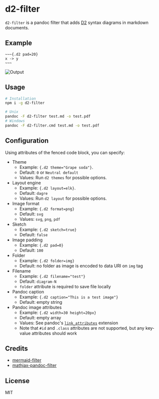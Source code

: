 # d2-filter

`d2-filter` is a pandoc filter that adds [D2](https://d2lang.com) syntax
diagrams in markdown documents.

## Example

```
~~~{.d2 pad=20}
x -> y
~~~
```
![Output](https://user-images.githubusercontent.com/59267627/230503069-51bb0a62-68ee-429a-84a8-b42342659268.png)

## Usage 

```bash
# Installation
npm i -g d2-filter

# Unix
pandoc -F d2-filter test.md -o test.pdf
# Windows
pandoc -F d2-filter.cmd test.md -o test.pdf
```

## Configuration

Using attributes of the fenced code block, you can specify:

- Theme
    - Example: `{.d2 theme="Grape soda"}`.
    - Default: `0` or `Neutral default`
    - Values: Run `d2 themes` for possible options.
- Layout engine
    - Example: `{.d2 layout=elk}`.
    - Default: `dagre`
    - Values: Run `d2 layout` for possible options.
- Image format
    - Example: `{.d2 format=png}`
    - Default: `svg`
    - Values: `svg`, `png`, `pdf`
- Sketch
    - Example: `{.d2 sketch=true}`
    - Default: `false`
- Image padding
    - Example: `{.d2 pad=0}`
    - Default: `100`
- Folder
    - Example: `{.d2 folder=img}`
    - Default: no folder as image is encoded to data URI on `img` tag
- Filename
    - Example: `{.d2 filename="test"}`
    - Default: `diagram-N`
    - `folder` attribute is required to save file locally
- Pandoc caption
    - Example: `{.d2 caption="This is a test image"}`
    - Default: empty string
- Pandoc image attributes
    - Example: `{.d2 width=30 height=20px}`
    - Default: empty array
    - Values: See pandoc's [`link_attributes`](https://pandoc.org/MANUAL.html#extension-link_attributes) extension
    - Note that `#id` and `.class` attributes are not supported, but any
      key-value attributes should work

## Credits

- [mermaid-filter](https://github.com/raghur/mermaid-filter)
- [mathjax-pandoc-filter](https://github.com/lierdakil/mathjax-pandoc-filter)

## License

MIT
